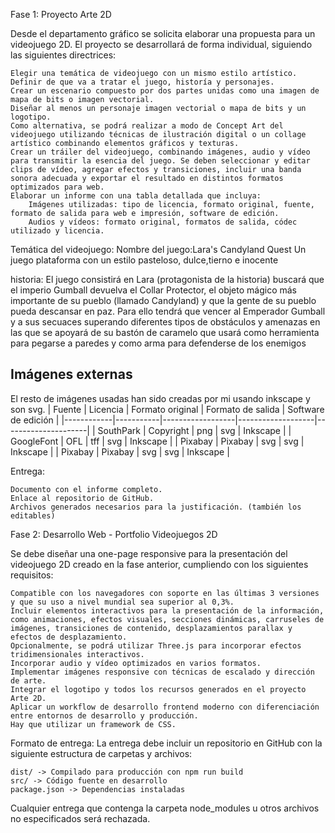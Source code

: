 Fase 1: Proyecto Arte 2D

Desde el departamento gráfico se solicita elaborar una propuesta para un videojuego 2D. El proyecto se desarrollará de forma individual, siguiendo las siguientes directrices:

    Elegir una temática de videojuego con un mismo estilo artístico.
    Definir de que va a tratar el juego, historía y personajes.
    Crear un escenario compuesto por dos partes unidas como una imagen de mapa de bits o imagen vectorial.
    Diseñar al menos un personaje imagen vectorial o mapa de bits y un logotipo.
    Como alternativa, se podrá realizar a modo de Concept Art del videojuego utilizando técnicas de ilustración digital o un collage artístico combinando elementos gráficos y texturas.
    Crear un tráiler del videojuego, combinando imágenes, audio y vídeo para transmitir la esencia del juego. Se deben seleccionar y editar clips de vídeo, agregar efectos y transiciones, incluir una banda sonora adecuada y exportar el resultado en distintos formatos optimizados para web.
    Elaborar un informe con una tabla detallada que incluya:
        Imágenes utilizadas: tipo de licencia, formato original, fuente, formato de salida para web e impresión, software de edición.
        Audios y vídeos: formato original, formatos de salida, códec utilizado y licencia.


Temática del videojuego:
Nombre del juego:Lara's Candyland Quest
Un juego plataforma con un estilo pasteloso, dulce,tierno e  inocente

historia:
El juego consistirá en Lara (protagonista de la historia) buscará que el imperio Gumball
devuelva el Collar Protector, el objeto mágico más importante de su pueblo (llamado Candyland) y que la gente de su pueblo pueda descansar en paz.
Para ello tendrá que vencer al Emperador Gumball y a sus secuaces superando
diferentes tipos de obstáculos y amenazas en las que se apoyará de su bastón
de caramelo que usará como herramienta para pegarse a paredes y como arma
para defenderse de los enemigos

## Imágenes externas
El resto de imágenes usadas han sido creadas por mi usando inkscape y son svg.
| Fuente     | Licencia  | Formato original | Formato de salida | Software de edición |
|------------|-----------|------------------|-------------------|---------------------|
| SouthPark  | Copyright | png              | svg               | Inkscape            |
| GoogleFont | OFL       | tff              | svg               | Inkscape            |
| Pixabay    | Pixabay   | svg              | svg               | Inkscape            |
| Pixabay    | Pixabay   | svg              | svg               | Inkscape            |


Entrega:

    Documento con el informe completo.
    Enlace al repositorio de GitHub.
    Archivos generados necesarios para la justificación. (también los editables)

Fase 2: Desarrollo Web - Portfolio Videojuegos 2D

Se debe diseñar una one-page responsive para la presentación del videojuego 2D creado en la fase anterior, cumpliendo con los siguientes requisitos:

    Compatible con los navegadores con soporte en las últimas 3 versiones y que su uso a nivel mundial sea superior al 0,3%.
    Incluir elementos interactivos para la presentación de la información, como animaciones, efectos visuales, secciones dinámicas, carruseles de imágenes, transiciones de contenido, desplazamientos parallax y efectos de desplazamiento.
    Opcionalmente, se podrá utilizar Three.js para incorporar efectos tridimensionales interactivos.
    Incorporar audio y vídeo optimizados en varios formatos.
    Implementar imágenes responsive con técnicas de escalado y dirección de arte.
    Integrar el logotipo y todos los recursos generados en el proyecto Arte 2D.
    Aplicar un workflow de desarrollo frontend moderno con diferenciación entre entornos de desarrollo y producción.
    Hay que utilizar un framework de CSS.

Formato de entrega: La entrega debe incluir un repositorio en GitHub con la siguiente estructura de carpetas y archivos:

    dist/ -> Compilado para producción con npm run build
    src/ -> Código fuente en desarrollo
    package.json -> Dependencias instaladas

Cualquier entrega que contenga la carpeta node_modules u otros archivos no especificados será rechazada.
